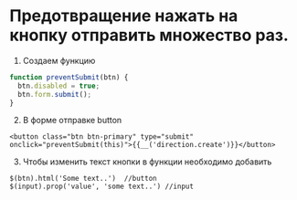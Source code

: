 # Предотвращение нажать на кнопку отправить множество раз.
1. Создаем функцию
```js
function preventSubmit(btn) {
  btn.disabled = true;
  btn.form.submit();
}
```
2. В форме отправке button
```
<button class="btn btn-primary" type="submit" onclick="preventSubmit(this)">{{__('direction.create')}}</button>
```
3. Чтобы изменить текст кнопки в функции необходимо добавить
```
$(btn).html('Some text..')  //button
$(input).prop('value', 'some text..') //input
```
